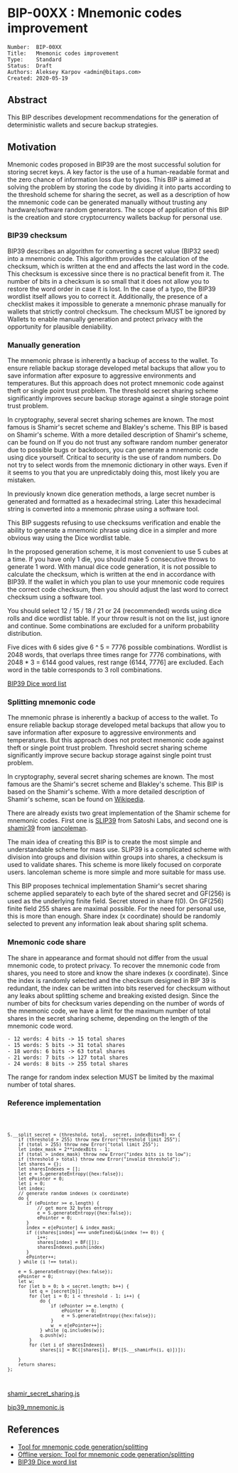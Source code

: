 # BIP-00XX : Mnemonic codes improvement

```
Number:  BIP-00XX
Title:   Mnemonic codes improvement
Type:    Standard
Status:  Draft
Authors: Aleksey Karpov <admin@bitaps.com>
Created: 2020-05-19
```

## Abstract

This BIP describes development recommendations for the generation of deterministic wallets and secure backup strategies.


## Motivation

Mnemonic codes proposed in BIP39 are the most successful solution for storing secret keys. 
A key factor is the use of a human-readable format and the zero chance of information loss due to typos. 
This BIP is aimed at solving the problem by storing the code by dividing it into parts according to the threshold 
scheme for sharing the secret, as well as a description of how the mnemonic code can be generated manually without 
trusting any hardware/software random generators. The scope of application of this BIP is the creation and store
 cryptocurrency wallets backup for personal use.


### BIP39 checksum

BIP39 describes an algorithm for converting a secret value (BIP32 seed) into a mnemonic code. This algorithm provides 
the calculation of the checksum, which is written at the end and affects the last word in the code. This checksum 
is excessive since there is no practical benefit from it. The number of bits in a checksum is so small that it does
 not allow you to restore the word order in case it is lost. In the case of a typo, the BIP39 wordlist itself allows
  you to correct it. Additionally, the presence of a checklist makes it impossible to generate a mnemonic phrase 
  manually for wallets that strictly control checksum. The checksum MUST be ignored by Wallets to enable manually
   generation and protect privacy with the opportunity for plausible deniability.



### Manually generation

The mnemonic phrase is inherently a backup of access to the wallet. To ensure reliable backup storage developed 
metal backups that allow you to save information after exposure to aggressive environments and temperatures. 
But this approach does not protect mnemonic code against theft or single point trust problem. 
The threshold secret sharing scheme significantly improves secure backup storage against a single storage point trust problem.

In cryptography, several secret sharing schemes are known. The most famous is Shamir's secret scheme and Blakley's scheme.
This BIP is based on Shamir's scheme. With a more detailed description of Shamir's scheme, can be found on 
If you do not trust any software random number generator due to possible bugs or backdoors, you can generate a 
mnemonic code using dice yourself. Critical to security is the use of random numbers. Do not try to select words from the mnemonic dictionary in other ways. Even if it seems to you that you are unpredictably doing this, most likely you are mistaken.

In previously known dice generation methods, a large secret number is generated and formatted as a hexadecimal string.
Later this hexadecimal string is converted into a mnemonic phrase using a software tool. 

This BIP suggests refusing to use checksums verification and enable the ability  to generate a mnemonic phrase using dice in 
a simpler and more obvious way using the Dice wordlist table.

In the proposed generation scheme, it is most convenient to use 5 cubes at a time. If you have only 1 die, you should make 5 consecutive throws to generate 1 word. With manual dice code generation, it is not possible to calculate the checksum, which is written at the end in accordance with BIP39. If the wallet in which you plan to use your mnemonic code requires the correct code checksum, then you should adjust the last word to correct checksum using a software tool.

You should select 12 / 15 / 18 / 21 or 24 (recommended) words using dice rolls and dice wordlist table. If your throw result is not on the list, just ignore and continue. Some combinations are excluded for a uniform probability distribution.

Five dices with 6 sides give 6 ^ 5 = 7776 possible combinations. Wordlist is 2048 words, that overlaps three times range 
for  7776 combinations, with 2048 * 3 = 6144 good values, rest range (6144, 7776] are excluded.
Each word in the table corresponds to 3 roll combinations.

[BIP39 Dice word list](https://bitaps.com/dice/wordlist)


### Splitting mnemonic code

The mnemonic phrase is inherently a backup of access to the wallet. To ensure reliable backup storage developed 
metal backups that allow you to save information after exposure to aggressive environments and temperatures. 
But this approach does not protect mnemonic code against theft or single point trust problem. 
Threshold secret sharing scheme significantly improve secure backup storage against single point trust problem.

In cryptography, several secret sharing schemes are known. The most famous are the Shamir's secret scheme and Blakley's scheme.
This BIP is based on the Shamir's scheme. With a more detailed description of Shamir's scheme, scan be found on 
[Wikipedia](https://en.wikipedia.org/wiki/Shamir%27s_Secret_Sharing).

There are already exists two great implementation of the Shamir scheme for mnemonic codes. First one is 
[SLIP39](https://github.com/satoshilabs/slips/blob/master/slip-0039.md) from Satoshi Labs,
and second one is [shamir39](https://github.com/iancoleman/shamir39/blob/master/specification.md) from 
[iancoleman](https://github.com/iancoleman).

The main idea of creating this BIP is to create the most simple and understandable scheme for mass use.
SLIP39 is a complicated scheme with division into groups and division within groups into shares, a checksum is used to validate shares. 
This scheme is more likely focused on corporate users. Iancoleman scheme is more simple and more suitable for mass use.

This BIP proposes technical implementation Shamir's secret sharing scheme applied separately to each byte of the shared
 secret and GF(256) is used as the underlying finite field. Secret stored in share f(0). On GF(256) finite field 
255 shares are maximal possible. For the need for personal use, this is more than enough.
Share index (x coordinate) should be randomly selected to prevent any information leak about sharing split schema.

### Mnemonic code share

The share in appearance and format should not differ from the usual mnemonic code, to protect privacy. 
To recover the mnemonic code from shares, you need to store and know the share indexes (x coordinate). 
Since the index is randomly selected and the checksum designed in BIP 39 is redundant, the index can 
be written into bits reserved for checksum without any leaks about splitting scheme and breaking existed design. 
Since the number of bits for checksum varies depending on the number of words of the mnemonic code, we have 
a limit for the maximum number of total shares in the secret sharing scheme, depending on the length of the mnemonic code word.

    - 12 words: 4 bits -> 15 total shares
    - 15 words: 5 bits -> 31 total shares
    - 18 words: 6 bits -> 63 total shares
    - 21 words: 7 bits -> 127 total shares
    - 24 words: 8 bits -> 255 total shares

The range for random index selection MUST be limited by the maximal number of total shares.

### Reference implementation


<code>

    S.__split_secret = (threshold, total,  secret, indexBits=8) => {
        if (threshold > 255) throw new Error("threshold limit 255");
        if (total > 255) throw new Error("total limit 255");
        let index_mask = 2**indexBits - 1;
        if (total > index_mask) throw new Error("index bits is to low");
        if (threshold > total) throw new Error("invalid threshold");
        let shares = {};
        let sharesIndexes = [];
        let e = S.generateEntropy({hex:false});
        let ePointer = 0;
        let i = 0;
        let index;
        // generate random indexes (x coordinate)
        do {
           if (ePointer >= e.length) {
               // get more 32 bytes entropy
               e = S.generateEntropy({hex:false});
               ePointer = 0;
           }
           index = e[ePointer] & index_mask;
           if ((shares[index] === undefined)&&(index !== 0)) {
               i++;
               shares[index] = BF([]);
               sharesIndexes.push(index)
           }
           ePointer++;
        } while (i !== total);

        e = S.generateEntropy({hex:false});
        ePointer = 0;
        let w;
        for (let b = 0; b < secret.length; b++) {
            let q = [secret[b]];
            for (let i = 0; i < threshold - 1; i++) {
                do {
                    if (ePointer >= e.length) {
                        ePointer = 0;
                        e = S.generateEntropy({hex:false});
                    }
                    w  = e[ePointer++];
                } while (q.includes(w));
                q.push(w);
            }
            for (let i of sharesIndexes)
                shares[i] = BC([shares[i], BF([S.__shamirFn(i, q)])]);

        }
        return shares;
    };
    
</code>

[shamir_secret_sharing.js](https://github.com/bitaps-com/jsbtc/blob/master/src/functions/shamir_secret_sharing.js)

[bip39_mnemonic.js](https://github.com/bitaps-com/jsbtc/blob/master/src/functions/bip39_mnemonic.js)

## References

* [Tool for mnemonic code generation/splitting](https://bitaps.com/mnemonic)
* [Offline version: Tool for mnemonic code generation/splitting](https://bitaps.com/mnemonic/offline)
* [BIP39 Dice word list](https://bitaps.com/dice/wordlist)
